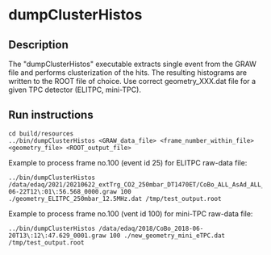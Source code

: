 # dumpClusterHistos

## Description

The "dumpClusterHistos" executable extracts single event from the GRAW file and performs clusterization of the hits.
The resulting histograms are written to the ROOT file of choice.
Use correct geometry_XXX.dat file for a given TPC detector (ELITPC, mini-TPC).

## Run instructions

```
cd build/resources
../bin/dumpClusterHistos <GRAW_data_file> <frame_number_within_file> <geometry_file> <ROOT_output_file>
```

Example to process frame no.100 (event id 25) for ELITPC raw-data file:
```
../bin/dumpClusterHistos /data/edaq/2021/20210622_extTrg_CO2_250mbar_DT1470ET/CoBo_ALL_AsAd_ALL_2021-06-22T12\:01\:56.568_0000.graw 100 ./geometry_ELITPC_250mbar_12.5MHz.dat /tmp/test_output.root
```

Example to process frame no.100 (vent id 100) for mini-TPC raw-data file:
```
../bin/dumpClusterHistos /data/edaq/2018/CoBo_2018-06-20T13\:12\:47.629_0001.graw 100 ./new_geometry_mini_eTPC.dat /tmp/test_output.root
```